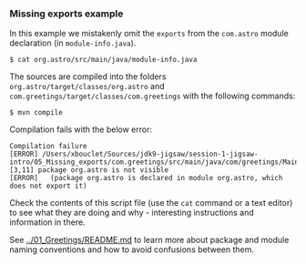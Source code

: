 ### Missing exports example

In this example we mistakenly omit the `exports` from the `com.astro` module declaration (in `module-info.java`).

    $ cat org.astro/src/main/java/module-info.java
    
The sources are compiled into the folders `org.astro/target/classes/org.astro` and `com.greetings/target/classes/com.greetings` with the following commands:

    $ mvn compile
    
Compilation fails with the below error:

```
Compilation failure
[ERROR] /Users/xbouclet/Sources/jdk9-jigsaw/session-1-jigsaw-intro/05_Missing_exports/com.greetings/src/main/java/com/greetings/Main.java:[3,11] package org.astro is not visible
[ERROR]   (package org.astro is declared in module org.astro, which does not export it)
```
    
Check the contents of this script file (use the `cat` command or a text editor) to see what they are doing and why - interesting instructions and information in there.

See [../01_Greetings/README.md](../01_Greetings/README.md) to learn more about package and module naming conventions and how to avoid confusions between them.
